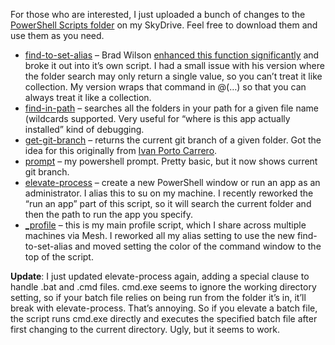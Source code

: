 For those who are interested, I just uploaded a bunch of changes to the
[PowerShell Scripts
folder](http://cid-0d9bc809858885a4.skydrive.live.com/browse.aspx/DevHawk%20Content/Powershell)
on my SkyDrive. Feel free to download them and use them as you need.

-   [find-to-set-alias](http://cid-0d9bc809858885a4.skydrive.live.com/self.aspx/DevHawk%20Content/Powershell/find-to-set-alias.ps1)
    – Brad Wilson [enhanced this function
    significantly](http://bradwilson.typepad.com/blog/2008/12/find-to-set-aliasps1.html)
    and broke it out into it’s own script. I had a small issue with his
    version where the folder search may only return a single value, so
    you can’t treat it like collection. My version wraps that command in
    @(…) so that you can always treat it like a collection.
-   [find-in-path](http://cid-0d9bc809858885a4.skydrive.live.com/self.aspx/DevHawk%20Content/Powershell/find-in-path.ps1)
    – searches all the folders in your path for a given file name
    (wildcards supported. Very useful for “where is this app actually
    installed” kind of debugging.
-   [get-git-branch](http://cid-0d9bc809858885a4.skydrive.live.com/self.aspx/DevHawk%20Content/Powershell/get-git-branch.ps1)
    – returns the current git branch of a given folder. Got the idea for
    this originally from [Ivan Porto
    Carrero](http://flanders.co.nz/2009/03/19/pimp-your-command-line-for-git/).
-   [prompt](http://cid-0d9bc809858885a4.skydrive.live.com/self.aspx/DevHawk%20Content/Powershell/prompt.ps1)
    – my powershell prompt. Pretty basic, but it now shows current git
    branch.
-   [elevate-process](http://cid-0d9bc809858885a4.skydrive.live.com/self.aspx/DevHawk%20Content/Powershell/elevate-process.ps1)
    – create a new PowerShell window or run an app as an administrator.
    I alias this to su on my machine. I recently reworked the “run an
    app” part of this script, so it will search the current folder and
    then the path to run the app you specify.
-   [\_profile](http://cid-0d9bc809858885a4.skydrive.live.com/self.aspx/DevHawk%20Content/Powershell/%7C_profile.ps1)
    – this is my main profile script, which I share across multiple
    machines via Mesh. I reworked all my alias setting to use the new
    find-to-set-alias and moved setting the color of the command window
    to the top of the script.

**Update**: I just updated elevate-process again, adding a special
clause to handle .bat and .cmd files. cmd.exe seems to ignore the
working directory setting, so if your batch file relies on being run
from the folder it’s in, it’ll break with elevate-process. That’s
annoying. So if you elevate a batch file, the script runs cmd.exe
directly and executes the specified batch file after first changing to
the current directory. Ugly, but it seems to work.
